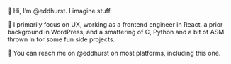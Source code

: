 👋 Hi, I’m @eddhurst. I imagine stuff.

🌱 I primarily focus on UX, working as a frontend engineer in React, a prior background in WordPress, and a smattering of C, Python and a bit of ASM thrown in for some fun side projects.

:postbox: You can reach me on @eddhurst on most platforms, including this one.

<!---
eddhurst/eddhurst is a ✨ special ✨ repository because its `README.md` (this file) appears on your GitHub profile.
You can click the Preview link to take a look at your changes.
--->
